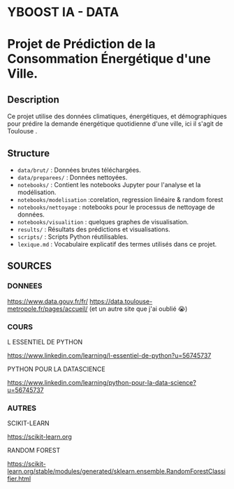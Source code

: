 # YBOOST IA - DATA
#  Projet de Prédiction de la Consommation Énergétique d'une Ville.

## Description
Ce projet utilise des données climatiques, énergétiques, et démographiques pour prédire la demande énergétique quotidienne d'une ville, ici  il s'agit de Toulouse .

## Structure
- `data/brut/` : Données brutes téléchargées.
- `data/preparees/` : Données nettoyées.
- `notebooks/` : Contient les notebooks Jupyter pour l'analyse et la modélisation.
- `notebooks/modelisation` :corelation, regression linéaire & random forest 
- `notebooks/nettoyage` : notebooks pour le processus de nettoyage de données.
- `notebooks/visualition` : quelques graphes de visualisation.
- `results/` : Résultats des prédictions et visualisations.
- `scripts/` : Scripts Python réutilisables.
- `lexique.md` : Vocabulaire explicatif des termes utilisés dans ce projet.

## SOURCES
### DONNEES 
https://www.data.gouv.fr/fr/
https://data.toulouse-metropole.fr/pages/accueil/
(et un autre site que j'ai oublié 😭) 

### COURS
L ESSENTIEL DE PYTHON

https://www.linkedin.com/learning/l-essentiel-de-python?u=56745737

PYTHON POUR LA DATASCIENCE

https://www.linkedin.com/learning/python-pour-la-data-science?u=56745737

### AUTRES
SCIKIT-LEARN

https://scikit-learn.org

RANDOM FOREST

https://scikit-learn.org/stable/modules/generated/sklearn.ensemble.RandomForestClassifier.html

